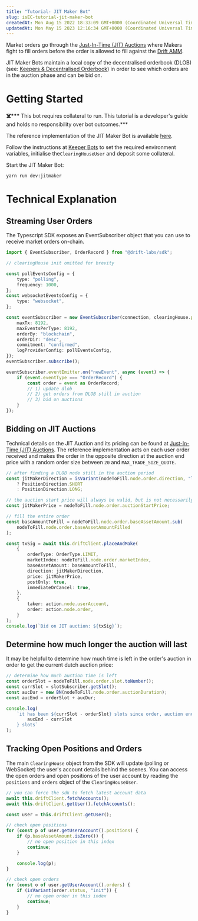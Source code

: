 ```yaml
---
title: "Tutorial- JIT Maker Bot"
slug: isEC-tutorial-jit-maker-bot
createdAt: Mon Aug 15 2022 18:33:09 GMT+0000 (Coordinated Universal Time)
updatedAt: Mon May 15 2023 12:16:34 GMT+0000 (Coordinated Universal Time)
---
```


Market orders go through the [Just-In-Time (JIT) Auctions](<../Drift Protocol v2 Docs/Just-In-Time _JIT_ Auctions.md>) where Makers fight to fill orders before the order is allowed to fill against the [Drift AMM](<../Drift Protocol v2 Docs/Drift AMM.md>).&#x20;

JIT Maker Bots maintain a local copy of the decentralised orderbook (DLOB) (see: [Keepers & Decentralised Orderbook](<../Drift Protocol v2 Docs/Keepers _ Decentralised Orderbook.md>)) in order to see which orders are in the auction phase and can be bid on.

# Getting Started

**☠️\*\*\*** This bot requires collateral to run. This tutorial is a developer's guide and holds no responsibility over bot outcomes.\*\*\*

The reference implementation of the JIT Maker Bot is available [here](https://github.com/drift-labs/keeper-bots-v2/blob/master/src/bots/jitMaker.ts).

Follow the instructions at [Keeper Bots](<../Drift Protocol v2 Docs/Keeper Bots.md>) to set the required environment variables, initialise the`ClearingHouseUser` and deposit some collateral.

Start the JIT Maker Bot:

```shell
yarn run dev:jitmaker
```

# Technical Explanation

## Streaming User Orders

The Typescript SDK exposes an EventSubscriber object that you can use to receive market orders on-chain.

```typescript
import { EventSubscriber, OrderRecord } from "@drift-labs/sdk";

// clearingHouse init omitted for brevity

const pollEventsConfig = {
    type: "polling",
    frequency: 1000,
};
const websocketEventsConfig = {
    type: "websocket",
};

const eventSubscriber = new EventSubscriber(connection, clearingHouse.program, {
    maxTx: 8192,
    maxEventsPerType: 8192,
    orderBy: "blockchain",
    orderDir: "desc",
    commitment: "confirmed",
    logProviderConfig: pollEventsConfig,
});
eventSubscriber.subscribe();

eventSubscriber.eventEmitter.on("newEvent", async (event) => {
    if (event.eventType === "OrderRecord") {
        const order = event as OrderRecord;
        // 1) update dlob
        // 2) get orders from DLOB still in auction
        // 3) bid on auctions
    }
});
```

## Bidding on JIT Auctions

Technical details on the JIT Auction and its pricing can be found at [Just-In-Time (JIT) Auctions](<../Drift Protocol v2 Docs/Just-In-Time _JIT_ Auctions.md>). The reference implementation acts on each user order received and makes the order in the opposite direction at the auction end price with a random order size between `20` and `MAX_TRADE_SIZE_QUOTE`.

```typescript
// after finding a DLOB node still in the auction period
const jitMakerDirection = isVariant(nodeToFill.node.order.direction, "long")
    ? PositionDirection.SHORT
    : PositionDirection.LONG;

// the auction start price will always be valid, but is not necessarily the best price
const jitMakerPrice = nodeToFill.node.order.auctionStartPrice;

// fill the entire order
const baseAmountToFill = nodeToFill.node.order.baseAssetAmount.sub(
    nodeToFill.node.order.baseAssetAmountFilled
);

const txSig = await this.driftClient.placeAndMake(
    {
        orderType: OrderType.LIMIT,
        marketIndex: nodeToFill.node.order.marketIndex,
        baseAssetAmount: baseAmountToFill,
        direction: jitMakerDirection,
        price: jitMakerPrice,
        postOnly: true,
        immediateOrCancel: true,
    },
    {
        taker: action.node.userAccount,
        order: action.node.order,
    }
);
console.log(`Bid on JIT auction: ${txSig}`);
```

## Determine how much longer the auction will last

It may be helpful to determine how much time is left in the order's auction in order to get the current dutch auction price:

```typescript
// determine how much auction time is left
const orderSlot = nodeToFill.node.order.slot.toNumber();
const currSlot = slotSubscriber.getSlot();
const aucDur = new BN(nodeToFill.node.order.auctionDuration);
const aucEnd = orderSlot + aucDur;

console.log(
    `it has been ${currSlot - orderSlot} slots since order, auction ends in ${
        aucEnd - currSlot
    } slots`
);
```

## Tracking Open Positions and Orders

The main `ClearingHouse` object from the SDK will update (polling or WebSocket) the user's account details behind the scenes. You can access the open orders and open positions of the user account by reading the `positions` and `orders` object of the `ClearingHouseUser`.

```typescript
// you can force the sdk to fetch latest account data
await this.driftClient.fetchAccounts();
await this.driftClient.getUser().fetchAccounts();

const user = this.driftClient.getUser();

// check open positions
for (const p of user.getUserAccount().positions) {
    if (p.baseAssetAmount.isZero()) {
        // no open position in this index
        continue;
    }

    console.log(p);
}

// check open orders
for (const o of user.getUserAccount().orders) {
    if (isVariant(order.status, "init")) {
        // no open order in this index
        continue;
    }
}
```
